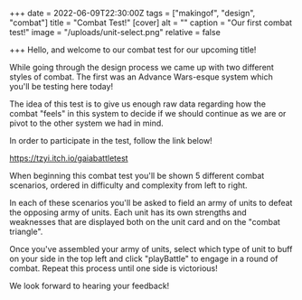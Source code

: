 +++
date = 2022-06-09T22:30:00Z
tags = ["makingof", "design", "combat"]
title = "Combat Test!"
[cover]
alt = ""
caption = "Our first combat test!"
image = "/uploads/unit-select.png"
relative = false

+++
Hello, and welcome to our combat test for our upcoming title!

While going through the design process we came up with two different styles of combat. The first was an Advance Wars-esque system which you'll be testing here today!

The idea of this test is to give us enough raw data regarding how the combat "feels" in this system to decide if we should continue as we are or pivot to the other system we had in mind.

In order to participate in the test, follow the link below!

https://tzyi.itch.io/gaiabattletest

When beginning this combat test you'll be shown 5 different combat scenarios, ordered in difficulty and complexity from left to right.

In each of these scenarios you'll be asked to field an army of units to defeat the opposing army of units. Each unit has its own strengths and weaknesses that are displayed both on the unit card and on the "combat triangle".

Once you've assembled your army of units, select which type of unit to buff on your side in the top left and click "playBattle" to engage in a round of combat. Repeat this process until one side is victorious!

We look forward to hearing your feedback!